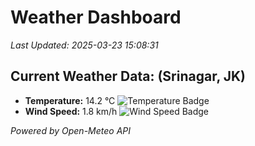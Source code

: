 
# Weather Dashboard

_Last Updated: 2025-03-23 15:08:31_

## Current Weather Data: (Srinagar, JK)
- **Temperature:** 14.2 °C ![Temperature Badge](https://img.shields.io/badge/Temperature-Low%20Temp-blue)
- **Wind Speed:** 1.8 km/h ![Wind Speed Badge](https://img.shields.io/badge/Wind%20Speed-Light%20Wind-blue)

*Powered by Open-Meteo API*
